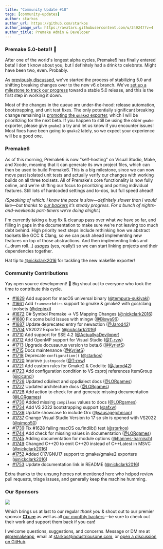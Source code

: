 ```yaml
---
title: "Community Update #10"
tags: [community-updates]
author: starkos
author_url: https://github.com/starkos
author_image_url: https://avatars.githubusercontent.com/u/249247?v=4
author_title: Premake Admin & Developer
---
```


### Premake 5.0-beta1! 🥳

After one of the world's longest alpha cycles, Premake5 has finally entered beta! I don't know about you, but I definitely had a drink to celebrate. Might have been two, even. Probably.

As [previously discussed](/blog/2021/08/01/community-update-9#the-path-to-50), we've started the process of stabilizing 5.0 and shifting breaking changes over to the new v6.x branch. We've [set up a milestone to track our progress](https://github.com/premake/premake-core/milestone/3) toward a stable 5.0 release, and this is the first step in working it down.

Most of the changes in the queue are under-the-hood: release automation, bootstrapping, and unit test fixes. The only potentially significant breaking change remaining is [promoting the `gmake2` exporter](https://github.com/premake/premake-core/issues/1099), which I will be prioritizing for the next beta. If you happen to still be using the older `gmake` exporter, please give `gmake2` a try and let us know if you encounter issues! Most fixes have been going to `gmake2` lately, so we expect your experience will be a good one.

### Premake6

As of this morning, Premake6 is now "self-hosting" on Visual Studio, Make, and Xcode, meaning that it can generate its own project files, which can then be used to build Premake6. This is a big milestone, since we can now move past isolated unit tests and actually verify our changes with working builds on all three toolsets. All of Premake's core functionality is now fully online, and we're shifting our focus to prioritizing and porting individual features. Still lots of hardcoded settings and to-dos, but full speed ahead!

_(Speaking of which: I know the pace is slow&mdash;definitely slower than I would like&mdash;but thanks to [our backers](#our-sponsors) it’s steady progress. For a bunch of nights-and-weekends part-timers we’re doing alright.)_

I'm currently taking a bug fix & cleanup pass over what we have so far, and filling in gaps in the documentation to make sure we're not leaving too much debt behind. High priority next steps include rethinking how we abstract toolsets like GCC & Clang, so we can push ahead implementing new features on top of those abstractions. And then implementing links and (...drum roll...) _[usages](https://github.com/premake/premake-core/issues/1346)_ (yes, really!) so we can start linking projects and their dependencies together.

Hat tip to [@nickclark2016](https://github.com/nickclark2016) for tackling the new makefile exporter!

### Community Contributions

Yay open source development! 🎉 Big shout out to everyone who took the time to contribute this cycle.

- [#1629](https://github.com/premake/premake-core/pull/1629) Add support for macOS universal binary ([@tempura-sukiyaki](https://github.com/sukiyaki))
- [#1661](https://github.com/premake/premake-core/pull/1661) Add `frameworkdirs` support to gmake & gmake2 with gcc/clang toolsets ([@depinxi](https://github.com/depinxi))
- [#1672](https://github.com/premake/premake-core/pull/1672) C# Symbol Premake → VS Mapping Changes ([@nickclark2016](https://github.com/nickclark2016))
- [#1680](https://github.com/premake/premake-core/pull/1680) Fix some build issues with mingw ([@Biswa96](https://github.com/Biswa96))
- [#1687](https://github.com/premake/premake-core/pull/1687) Update deprecated entry for newaction ([@Jarod42](https://github.com/Jarod42))
- [#1704](https://github.com/premake/premake-core/pull/1704) VS2022 Exporter ([@nickclark2016](https://github.com/nickclark2016))
- [#1710](https://github.com/premake/premake-core/pull/1710) Add support for SSE 4.2 ([@ActuallyaDeviloper](https://github.com/ActuallyaDeviloper))
- [#1712](https://github.com/premake/premake-core/pull/1712) Add OpenMP support for Visual Studio ([@T-rvw](https://github.com/rvw))
- [#1713](https://github.com/premake/premake-core/pull/1713) Upgrade docusaurus version to beta.6 ([@KyrietS](https://github.com/KyrietS))
- [#1715](https://github.com/premake/premake-core/pull/1715) Docs maintenance ([@KyrietS](https://github.com/KyrietS))
- [#1718](https://github.com/premake/premake-core/pull/1718) Deprecate `configuration()` ([@starkos](https://github.com/starkos))
- [#1720](https://github.com/premake/premake-core/pull/1720) Improve `justmycode` ([@T-rvw](https://github.com/rvw))
- [#1721](https://github.com/premake/premake-core/pull/1721) Add custom rules for Gmake2 & Codelite ([@Jarod42](https://github.com/Jarod42))
- [#1723](https://github.com/premake/premake-core/pull/1723) Add configuration condition to VS csproj references ItemGroup ([@cicanci](https://github.com/cicanci))
- [#1726](https://github.com/premake/premake-core/pull/1726) Updated cdialect and cppdialect docs ([@LORgames](https://github.com/LORgames))
- [#1727](https://github.com/premake/premake-core/pull/1727) Updated architecture docs ([@LORgames](https://github.com/LORgames))
- [#1728](https://github.com/premake/premake-core/pull/1728) Add action to check for and generate missing documentation ([@LORgames](https://github.com/LORgames))
- [#1730](https://github.com/premake/premake-core/pull/1730) Added missing `compileas` values to docs ([@LORgames](https://github.com/LORgames))
- [#1734](https://github.com/premake/premake-core/pull/1734) Add VS 2022 bootstrapping support ([@afxw](https://github.com/afxw))
- [#1736](https://github.com/premake/premake-core/pull/1736) Update showcase to include Orx ([@sausagejohnson](https://github.com/sausagejohnson))
- [#1737](https://github.com/premake/premake-core/pull/1737) Change Visual Studio Version to 17 so sln is opened with VS2022 ([@simco50](https://github.com/simco50))
- [#1739](https://github.com/premake/premake-core/pull/1739) Fix #1628 failing macOS os.findlib() test ([@starkos](https://github.com/starkos))
- [#1744](https://github.com/premake/premake-core/pull/1744) Add check for missing values in documentation ([@LORgames](https://github.com/LORgames))
- [#1745](https://github.com/premake/premake-core/pull/1745) Adding documentation for module options ([@hannes-harnisch](https://github.com/harnisch))
- [#1749](https://github.com/premake/premake-core/pull/1749) Changed C++20 to emit C++20 instead of C++Latest in MSVC ([@nickclark2016](https://github.com/nickclark2016))
- [#1752](https://github.com/premake/premake-core/pull/1752) Added C17/GNU17 support to gmake/gmake2 exporters ([@nickclark2016](https://github.com/nickclark2016))
- [#1753](https://github.com/premake/premake-core/pull/1753) Update documentation link in README ([@nickclark2016](https://github.com/nickclark2016))

Extra thanks to the unsung heroes not mentioned here who helped review pull requests, triage issues, and generally keep the machine humming.

### Our Sponsors

<div style={{textAlign: 'center'}}>
	<a href="https://opencollective.com/_fivem">
		<img src="https://images.opencollective.com/_fivem/2f78b5f/logo/128.png"/>
	</a>
</div>

Which brings us at last to our regular _thank you_ & shout out to our premier sponsor **[Cfx.re](https://opencollective.com/_fivem)** as well as all [our monthly backers](https://opencollective.com/premake#section-contributors)—be sure to check out their work and support them back if you can!

I welcome questions, suggestions, and concerns. Message or DM me at [@premakeapp](https://twitter.com/premakeapp), email at [starkos@industriousone.com](mailto:starkos@industriousone.com), or [open a discussion on GitHub](https://github.com/premake/premake-core/discussions).
